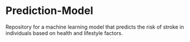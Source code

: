 # Prediction-Model
Repository for a machine learning model that predicts the risk of stroke in individuals based on health and lifestyle factors.

